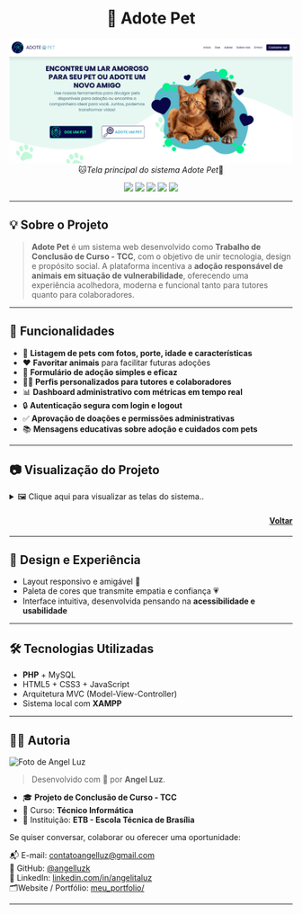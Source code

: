 <h1 align="center">
  🐾 Adote Pet
</h1>

<p align="center">
  <img src="./img/tela-principal.png" alt="Reconhecimento Facial" width="800"/>
  <br/>
  🐱<em>Tela principal do sistema Adote Pet</em>🐶
</p>

<p align="center">
  <img src="https://img.shields.io/badge/Feito_com-PHP-blue?style=for-the-badge&logo=php" />
  <img src="https://img.shields.io/badge/Responsivo-Sim-ff69b4?style=for-the-badge" />
  <img src="https://img.shields.io/badge/Projeto-TCC-8A2BE2?style=for-the-badge" />
  <img src="https://img.shields.io/badge/Impacto%20Social-%F0%9F%92%96-7fb9ca?style=for-the-badge" />
  <img src="https://img.shields.io/badge/Impacto%20Social-%F0%9F%92%96-7fb9ca?style=for-the-badge" />
</p>

---

## 💡 Sobre o Projeto

> **Adote Pet** é um sistema web desenvolvido como **Trabalho de Conclusão de Curso - TCC**, com o objetivo de unir tecnologia, design e propósito social. A plataforma incentiva a **adoção responsável de animais em situação de vulnerabilidade**, oferecendo uma experiência acolhedora, moderna e funcional tanto para tutores quanto para colaboradores.

---

## 🧠 Funcionalidades

- 🐶 **Listagem de pets com fotos, porte, idade e características**
- ❤️ **Favoritar animais** para facilitar futuras adoções
- 📝 **Formulário de adoção simples e eficaz**
- 🧑‍💻 **Perfis personalizados para tutores e colaboradores**
- 📊 **Dashboard administrativo com métricas em tempo real**
- 🔒 **Autenticação segura com login e logout**
- ✅ **Aprovação de doações e permissões administrativas**
- 📚 **Mensagens educativas sobre adoção e cuidados com pets**

---

## 📷 Visualização do Projeto

<details>
  <summary>🖼️ Clique aqui para visualizar as telas do sistema..</summary>

  ![Tela ](img/tela-principal2.png)
  ![Tela ](img/tela-login.png)
  ![Tela ](img/tela-login-status-analise.png)
  ![Tela ](img/tela-recuperar-senha.png)
  ![Tela ](img/tela-cadastro-tutor-colaborador.png)
  ![Tela ](img/tela-doacao.png)
  ![Tela ](img/tela-catalogo-adocao.png)
  ![Tela ](img/tela-catalogo-adocao2.png)
  ![Tela ](img/tela-dados-animal.png)
  ![Tela ](img/tela-dados-animal2.png)
  ![Tela ](img/tela-perfil-tutor.png)
  ![Tela ](img/tela-minhas-doacoes.png)
  ![Tela ](img/tela-pets-favoritos.png)
  ![Tela ](img/tela-pets-que-adotei.png)
  ![Tela ](img/tela-dashboard.png)
  ![Tela ](img/tela-aprovacao-colaboradores.png)
  ![Tela ](img/tela-lista-aprovacao.png)
  ![Tela ](img/tela-lista-animais-cadastrados.png)

</details>

<h4 align="right">

[Voltar](#-visualização-do-projeto)

</h4>

---

## 🎨 Design e Experiência

- Layout responsivo e amigável 🌸
- Paleta de cores que transmite empatia e confiança 💗
- Interface intuitiva, desenvolvida pensando na **acessibilidade e usabilidade**

---

## 🛠️ Tecnologias Utilizadas

- **PHP** + MySQL
- HTML5 + CSS3 + JavaScript
- Arquitetura MVC (Model-View-Controller)
- Sistema local com **XAMPP**

---

## 👩‍🎓 Autoria

<img src="https://github.com/angelluzk.png" width="100px;" alt="Foto de Angel Luz"/>

> Desenvolvido com 💛 por **Angel Luz**.
- 🎓 **Projeto de Conclusão de Curso - TCC**
- 📘 Curso: **Técnico Informática**
- 🏫 Instituição: **ETB - Escola Técnica de Brasília**

Se quiser conversar, colaborar ou oferecer uma oportunidade:

📬 E-mail: [contatoangelluz@gmail.com](mailto:contatoangelluz@gmail.com)  
🐙 GitHub: [@angelluzk](https://github.com/angelluzk)  
💼 LinkedIn: [linkedin.com/in/angelitaluz](https://www.linkedin.com/in/angelitaluz/)  
🗂️Website / Portfólio: [meu_portfolio/](https://angelluzk.github.io/meu_portfolio/) 

---
